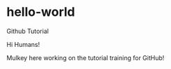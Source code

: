 # hello-world
Github Tutorial

Hi Humans! 

Mulkey here working on the tutorial training for GitHub!
